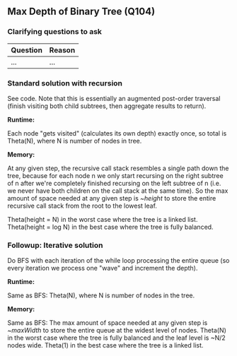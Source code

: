 ## Max Depth of Binary Tree (Q104)

### Clarifying questions to ask

| Question | Reason |
| --- | --- |
| ... | ... |

### Standard solution with recursion

See code. Note that this is essentially an augmented post-order traversal (finish visiting both child subtrees, then aggregate results to return).

**Runtime:**

Each node "gets visited" (calculates its own depth) exactly once, so total is Theta(N), where N is number of nodes in tree.

**Memory:**

At any given step, the recursive call stack resembles a single path down the tree, because for each node n we only start recursing on the right subtree of n after we're completely finished recursing on the left subtree of n (i.e. we never have both children on the call stack at the same time). So the max amount of space needed at any given step is *~height* to store the entire recursive call stack from the root to the lowest leaf.

Theta(height = N) in the worst case where the tree is a linked list. Theta(height = log N) in the best case where the tree is fully balanced.


### Followup: Iterative solution

Do BFS with each iteration of the while loop processing the entire queue (so every iteration we process one "wave" and increment the depth).

**Runtime:**

Same as BFS: Theta(N), where N is number of nodes in the tree.

**Memory:**

Same as BFS: The max amount of space needed at any given step is *~maxWidth* to store the entire queue at the widest level of nodes. Theta(N) in the worst case where the tree is fully balanced and the leaf level is ~N/2 nodes wide. Theta(1) in the best case where the tree is a linked list.
